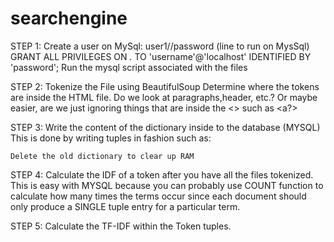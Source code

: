 # searchengine

STEP 1: Create a user on MySql: user1//password
(line to run on MysSql)
GRANT ALL PRIVILEGES ON *.* TO 'username'@'localhost' IDENTIFIED BY 'password';
Run the mysql script associated with the files


STEP 2: Tokenize the File using BeautifulSoup
	Determine where the tokens are inside the HTML file. Do we look at paragraphs,header, etc.?
	Or maybe easier, are we just ignoring things that are inside the <> such as <a?>

STEP 3: Write the content of the dictionary inside to the database (MYSQL)
	This is done by writing tuples in fashion such as: 
		<token><term freq><doc id>

	Delete the old dictionary to clear up RAM

STEP 4: Calculate the IDF of a token after you have all the files tokenized. This is easy with MYSQL
	because you can probably use COUNT function to calculate how many times the terms occur since
	each document should only produce a SINGLE tuple entry for a particular term.

STEP 5: Calculate the TF-IDF within the Token tuples.
